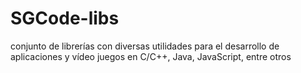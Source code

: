 # SGCode-libs
conjunto de librerías con diversas utilidades para el desarrollo de aplicaciones y vídeo juegos en C/C++, Java, JavaScript, entre otros
